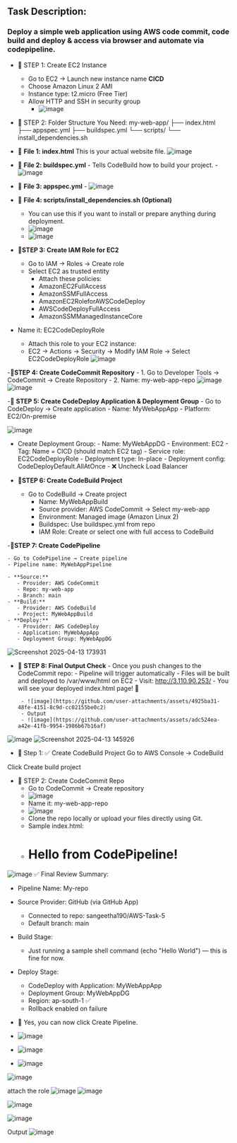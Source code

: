 ## Task Description:

### Deploy a simple web application using AWS code commit, code build and deploy & access via browser and automate via codepipeline.
- 🔹 STEP 1: Create EC2 Instance
    - Go to EC2 → Launch new instance name **CICD**
    - Choose Amazon Linux 2 AMI
    - Instance type: t2.micro (Free Tier)
    - Allow HTTP and SSH in security group
        - ![image](https://github.com/user-attachments/assets/ee8d0f2f-87e1-4d04-b0ea-6eaf7c9bc9e2)

- 🔹 STEP 2: Folder Structure You Need:
my-web-app/
├── index.html
├── appspec.yml
├── buildspec.yml
└── scripts/
    └── install_dependencies.sh

- 📄 **File 1: index.html**
This is your actual website file.
      ![image](https://github.com/user-attachments/assets/4010af06-9fd6-4773-af34-66756cc2019b)

- 📄 **File 2: buildspec.yml**
       - Tells CodeBuild how to build your project.
       - ![image](https://github.com/user-attachments/assets/e1283659-7507-4d41-84ca-5fb79f9d68cb)

- 📄 **File 3: appspec.yml**
       - ![image](https://github.com/user-attachments/assets/a6f5ac5b-f8aa-4f76-b78e-038405c594ac)

- 📄 **File 4: scripts/install_dependencies.sh (Optional)**
    - You can use this if you want to install or prepare anything during deployment.
    -  ![image](https://github.com/user-attachments/assets/e135d39f-4137-498b-a3a8-027038b2646b)
    -  ![image](https://github.com/user-attachments/assets/c19e854a-4c0a-46d7-83cf-d4b8b0ef5eb1)

- 🔹**STEP 3: Create IAM Role for EC2**
     - Go to IAM → Roles → Create role
     - Select EC2 as trusted entity
       - Attach these policies:
       - AmazonEC2FullAccess
       - AmazonSSMFullAccess
       - AmazonEC2RoleforAWSCodeDeploy
       - AWSCodeDeployFullAccess
       - AmazonSSMManagedInstanceCore
- Name it: EC2CodeDeployRole
  - Attach this role to your EC2 instance:
  - EC2 → Actions → Security → Modify IAM Role → Select EC2CodeDeployRole
![image](https://github.com/user-attachments/assets/f3659ae9-ee9f-4136-925c-fbb80c036074)

-🔹**STEP 4: Create CodeCommit Repository**
    - 1. Go to Developer Tools → CodeCommit → Create Repository
    - 2. Name: my-web-app-repo
  ![image](https://github.com/user-attachments/assets/ba1952ae-7d85-4402-8e64-1a749b3ef088)
  ![image](https://github.com/user-attachments/assets/ff95128d-d441-41fa-bad3-230124cfc88d)

-🔹 **STEP 5: Create CodeDeploy Application & Deployment Group**
    - Go to CodeDeploy → Create application
      - Name: MyWebAppApp
      - Platform: EC2/On-premise

  ![image](https://github.com/user-attachments/assets/48e6aa40-2c7e-455b-a09e-12246189fa0b)
  
  - Create Deployment Group:
        - Name: MyWebAppDG
        - Environment: EC2
        - Tag: Name = CICD (should match EC2 tag)
        - Service role: EC2CodeDeployRole
        - Deployment type: In-place
        - Deployment config: CodeDeployDefault.AllAtOnce
        - ❌ Uncheck Load Balancer

- 🔹**STEP 6: Create CodeBuild Project**
     - Go to CodeBuild → Create project
       - Name: MyWebAppBuild
       - Source provider: AWS CodeCommit → Select my-web-app
       - Environment: Managed image (Amazon Linux 2)
       - Buildspec: Use buildspec.yml from repo
       - IAM Role: Create or select one with full access to CodeBuild

-🔹**STEP 7: Create CodePipeline**

    - Go to CodePipeline → Create pipeline
    - Pipeline name: MyWebAppPipeline

    - **Source:**
       - Provider: AWS CodeCommit
       - Repo: my-web-app
       - Branch: main
    - **Build:**
       - Provider: AWS CodeBuild
       - Project: MyWebAppBuild
    - **Deploy:**
       - Provider: AWS CodeDeploy
       - Application: MyWebAppApp
       - Deployment Group: MyWebAppDG
       
       
![Screenshot 2025-04-13 173931](https://github.com/user-attachments/assets/b60028d6-7031-418d-9c70-5d2861ba77ae)

       
- 🔹 **STEP 8: Final Output Check**
      - Once you push changes to the CodeCommit repo:
      - Pipeline will trigger automatically
      - Files will be built and deployed to /var/www/html on EC2
      - Visit: http://3.110.90.253/
      - You will see your deployed index.html page! 🎉

       - ![image](https://github.com/user-attachments/assets/4925ba31-48fe-4151-8c9d-cc02155be0c2)
       - Output
       - ![image](https://github.com/user-attachments/assets/adc524ea-a42e-41fb-9954-1986b67b16af)









![image](https://github.com/user-attachments/assets/02e5ae7d-72ce-422b-bdc6-c6f3cdeb4213)
![Screenshot 2025-04-13 145926](https://github.com/user-attachments/assets/f2384df1-73cf-4eaf-922f-8ac6023fa342)

- 🧱 Step 1: ✅ Create CodeBuild Project
Go to AWS Console → CodeBuild

Click Create build project
- 🔹 STEP 2: Create CodeCommit Repo
    - Go to CodeCommit → Create repository
    - ![image](https://github.com/user-attachments/assets/ba1952ae-7d85-4402-8e64-1a749b3ef088)
    - Name it: my-web-app-repo
    - ![image](https://github.com/user-attachments/assets/ff95128d-d441-41fa-bad3-230124cfc88d)
    - Clone the repo locally or upload your files directly using Git.
    - Sample index.html:
    - <!DOCTYPE html>
        <html>
         <head><title>My Web App</title></head>
         <body><h1>Hello from CodePipeline!</h1></body>
       </html>


![image](https://github.com/user-attachments/assets/48e6aa40-2c7e-455b-a09e-12246189fa0b)
✅ Final Review Summary:
- Pipeline Name: My-repo

- Source Provider: GitHub (via GitHub App)
    - Connected to repo: sangeetha190/AWS-Task-5
    - Default branch: main
- Build Stage:
    - Just running a sample shell command (echo "Hello World") — this is fine for now.
- Deploy Stage:
    - CodeDeploy with Application: MyWebAppApp
    - Deployment Group: MyWebAppDG
    - Region: ap-south-1 ✅
    - Rollback enabled on failure
- 🎯 Yes, you can now click Create Pipeline.
- ![image](https://github.com/user-attachments/assets/c22d2f57-ba18-4b7c-9226-bb7bc70ec75b)
- ![image](https://github.com/user-attachments/assets/2f6eb14a-de68-43d5-96a2-670b7a1081ea)
- ![image](https://github.com/user-attachments/assets/ea027609-816e-4a64-8b4d-58f59a9987ac)

![image](https://github.com/user-attachments/assets/ba227dc1-971d-475b-88b6-abd963c72893)

attach the role 
![image](https://github.com/user-attachments/assets/f3659ae9-ee9f-4136-925c-fbb80c036074)
![image](https://github.com/user-attachments/assets/2b2f2ed7-46ad-4f82-b646-3753f68ad9a1)

![image](https://github.com/user-attachments/assets/6ea3aef4-4277-4edf-89a3-1baa78c9bb5b)



![image](https://github.com/user-attachments/assets/4925ba31-48fe-4151-8c9d-cc02155be0c2)

Output
![image](https://github.com/user-attachments/assets/adc524ea-a42e-41fb-9954-1986b67b16af)


